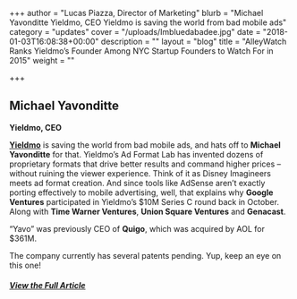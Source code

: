 +++
author = "Lucas Piazza, Director of Marketing"
blurb = "Michael Yavonditte Yieldmo, CEO Yieldmo is saving the world from bad mobile ads"
category = "updates"
cover = "/uploads/Imbluedabadee.jpg"
date = "2018-01-03T16:08:38+00:00"
description = ""
layout = "blog"
title = "AlleyWatch Ranks Yieldmo’s Founder Among NYC Startup Founders to Watch For in 2015"
weight = ""

+++
## **Michael Yavonditte**

**Yieldmo, CEO**

[**Yieldmo**](http://oldsite.yieldmo.com/) is saving the world from bad mobile ads, and hats off to **Michael Yavonditte** for that. Yieldmo’s Ad Format Lab has invented dozens of proprietary formats that drive better results and command higher prices – without ruining the viewer experience. Think of it as Disney Imagineers meets ad format creation. And since tools like AdSense aren’t exactly porting effectively to mobile advertising, well, that explains why **Google Ventures** participated in Yieldmo’s $10M Series C round back in October. Along with **Time Warner Ventures**, **Union Square Ventures** and **Genacast**.

“Yavo” was previously CEO of **Quigo**, which was acquired by AOL for $361M.

The company currently has several patents pending. Yup, keep an eye on this one!

##### [View the Full Article](http://www.alleywatch.com/2014/12/15-nyc-startup-founders-to-watch-for-in-2015/2/)